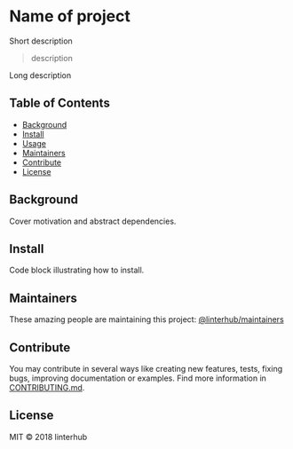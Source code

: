 # Name of project

Short description 

> description 

Long description 

## Table of Contents

- [Background](#background)
- [Install](#install)
- [Usage](#usage)
- [Maintainers](#maintainers)
- [Contribute](#contribute)
- [License](#license)

## Background

Cover motivation and abstract dependencies.

## Install

Code block illustrating how to install.

## Maintainers

These amazing people are maintaining this project: [@linterhub/maintainers](../../../../teams/maintainers)

## Contribute

You may contribute in several ways like creating new features, tests, fixing bugs, improving documentation or examples. Find more information in [CONTRIBUTING.md](./CONTRIBUTING.md).

## License

MIT © 2018 linterhub
